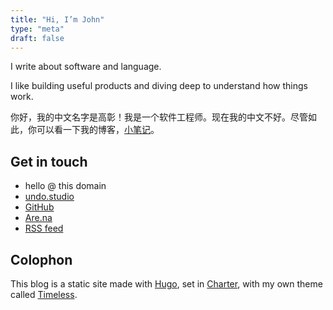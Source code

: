 ```yaml
---
title: "Hi, I’m John"
type: "meta"
draft: false
---
```


I write about software and language.

I like building useful products and diving deep to understand how things work.

你好，我的中文名字是高彰！我是一个软件工程师。现在我的中文不好。尽管如此，你可以看一下我的博客，[小笔记](https://xiaobiji.co)。

## Get in touch

- hello @ this domain
- [undo.studio](https://undo.studio)
- [GitHub](https://github.com/johnjago)
- [Are.na](https://www.are.na/john-jago)
- [RSS feed](index.xml)

## Colophon

This blog is a static site made with [Hugo](https://gohugo.io/), set in
[Charter](https://practicaltypography.com/charter.html), with my own theme called [Timeless](https://github.com/johnjago/timeless).
